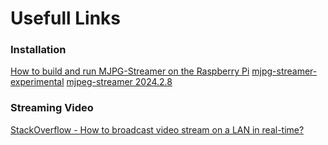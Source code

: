 # Usefull Links

### Installation
[How to build and run MJPG-Streamer on the Raspberry Pi](https://blog.miguelgrinberg.com/post/how-to-build-and-run-mjpg-streamer-on-the-raspberry-pi)
[mjpg-streamer-experimental](https://github.com/jacksonliam/mjpg-streamer)
[mjpeg-streamer 2024.2.8 ](https://pypi.org/project/mjpeg-streamer/)

### Streaming Video
[StackOverflow - How to broadcast video stream on a LAN in real-time?](https://stackoverflow.com/questions/29251501/how-to-broadcast-video-stream-on-a-lan-in-real-time)
